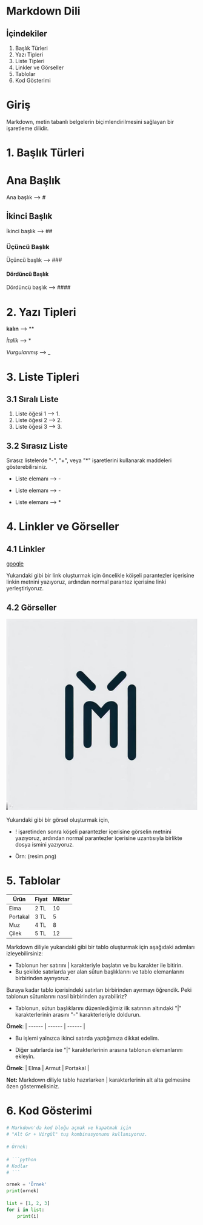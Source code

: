 
# Markdown Dili

## İçindekiler
1. Başlık Türleri
2. Yazı Tipleri
3. Liste Tipleri
4. Linkler ve Görseller
5. Tablolar
6. Kod Gösterimi

# Giriş
Markdown, metin tabanlı belgelerin biçimlendirilmesini sağlayan bir işaretleme dilidir.

# 1. Başlık Türleri

# Ana Başlık
Ana başlık --> #
## İkinci Başlık
İkinci başlık --> ##
### Üçüncü Başlık
Üçüncü başlık --> ###
#### Dördüncü Başlık
Dördüncü başlık --> ####

# 2. Yazı Tipleri

**kalın**  --> **

*İtalik*   --> *

_Vurgulanmış_ --> _

# 3. Liste Tipleri

## 3.1 Sıralı Liste
1. Liste öğesi 1 --> 1.
2. Liste öğesi 2 --> 2.
3. Liste öğesi 3 --> 3.

## 3.2 Sırasız Liste

 Sırasız listelerde "-", "+", veya "*" işaretlerini kullanarak maddeleri gösterebilirsiniz. 

- Liste elemanı --> -
+ Liste elemanı --> -
* Liste elemanı --> *

# 4. Linkler ve Görseller

## 4.1 Linkler
[google](https://www.google.com) 

Yukarıdaki gibi bir link oluşturmak için öncelikle köişeli parantezler içerisine linkin metnini yazıyoruz, ardından normal parantez içerisine linki yerleştiriyoruz. 

## 4.2 Görseller
![Resim Açıklaması](Markdown.jpeg)     

Yukarıdaki gibi bir görsel oluşturmak için, 
- ! işaretinden sonra köşeli parantezler içerisine görselin metnini yazıyoruz, ardından normal parantezler içerisine uzantısıyla birlikte dosya ismini yazıyoruz.

- Örn: (resim.png) 

# 5. Tablolar

| Ürün      | Fiyat     | Miktar |
| --------- | --------- | ------ |
| Elma      | 2 TL      | 10     |
| Portakal  | 3 TL      | 5      |
| Muz       | 4 TL      | 8      |
| Çilek     | 5 TL      | 12     |

Markdown diliyle yukarıdaki gibi bir tablo oluşturmak için aşağıdaki adımları izleyebilirsiniz:

- Tablonun her satırını | karakteriyle başlatın ve bu karakter ile bitirin.
- Bu şekilde satırlarda yer alan sütun başlıklarını ve tablo elemanlarını birbirinden ayırıyoruz.

Buraya kadar tablo içerisindeki satırları birbirinden ayırmayı öğrendik. Peki tablonun sütunlarını nasıl birbirinden ayırabiliriz? 

- Tablonun, sütun başlıklarını düzenlediğimiz ilk satırının altındaki "|" karakterlerinin arasını "-" karakterleriyle doldurun.

**Örnek**: | ------ | ------ | ------ |

- Bu işlemi yalnızca ikinci satırda yaptığımıza dikkat edelim.

- Diğer satırlarda ise "|" karakterlerinin arasına tablonun elemanlarını ekleyin.

**Örnek**: | Elma | Armut | Portakal |

**Not:** Markdown diliyle tablo hazırlarken | karakterlerinin alt alta gelmesine özen göstermelisiniz.

# 6. Kod Gösterimi

```python
# Markdown'da kod bloğu açmak ve kapatmak için
# "Alt Gr + Virgül" tuş kombinasyonunu kullanıyoruz.

# Örnek:

# ```python
# Kodlar
# ```
```
```python
ornek = 'Örnek'
print(ornek)

list = [1, 2, 3]
for i in list:
    print(i)
```
 
    

